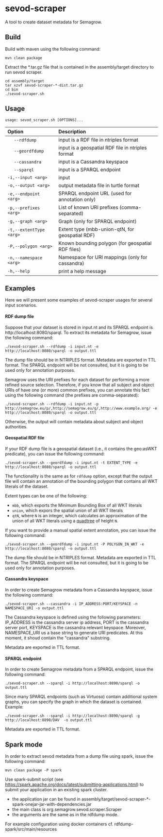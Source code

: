 # sevod-scraper #

A tool to create dataset metadata for Semagrow.

## Build ##

Build with maven using the following command:
```
mvn clean package
```
Extract the *.tar.gz file that is contained in the assembly/target directory to run sevod scraper.
```
cd assembly/target
tar xzvf sevod-scraper-*-dist.tar.gz
cd bin
./sevod-scraper.sh
```

## Usage ##

```
usage: sevod_scraper.sh [OPTIONS]...
```

Option                  | Description
:-----------------------|:-----------------------------------------------------
 &nbsp;&nbsp;&nbsp;&nbsp; `--rdfdump`    |  input is a RDF file in ntriples format
 &nbsp;&nbsp;&nbsp;&nbsp; `--geordfdump` |  input is a geospatial RDF file in ntriples format
 &nbsp;&nbsp;&nbsp;&nbsp; `--cassandra`  |  input is a Cassandra keyspace
 &nbsp;&nbsp;&nbsp;&nbsp; `--sparql`     |  input is a SPARQL endpoint
 `-i,--input <arg>    `  |  input
 `-o,--output <arg>   `  |  output metadata file in turtle format
 `-e,--endpoint <arg> `  |  SPARQL endpoint URL (used for annotation only)
 `-p,--prefixes <arg> `  |  List of known URI prefixes (comma-separated)
 `-g,--graph <arg>    `  |  Graph (only for SPARQL endpoint)
 `-t,--extentType <arg>` |  Extent type (mbb-union-qtN, for geospatial RDF)
 `-P,--polygon <arg>  `  |  Known bounding polygon (for geospatial RDF files)
 `-n,--namespace <arg>`  |  Namespace for URI mappings (only for cassandra)
 `-h,--help           `  |  print a help message

## Examples ##

Here we will present some examples of sevod-scraper usages for several input scenarios.

#### RDF dump file

Suppose that your dataset is stored in input.nt and its SPARQL endpoint is http://localhost:8080/sparql.
To extract its metadata for Semagrow, issue the following command:

```
./sevod-scraper.sh --rdfdump -i input.nt -e http://localhost:8080/sparql -o output.ttl
```

The dump file should be in NTRIPLES format. Metadata are exported in TTL format.
The SPARQL endpoint will be not consulted, but it is going to be used only for annotation purposes.

Semagrow uses the URI prefixes for each dataset for performing a more refined source selection.
Therefore, if you know that all subject and object URIs of have one (or more) common prefixes,
 you can annotate this fact using the following command (the prefixes are comma-separated):

```
./sevod-scraper.sh --rdfdump -i input.nt -p http://semagrow.eu/p/,http://semagrow.eu/q/,http://www.example.org/ -e http://localhost:8080/sparql -o output.ttl
```

Otherwise, the output will contain metadata about subject and object authorities. 

#### Geospatial RDF file

If your RDF dump file is a geospatial dataset (i.e., it contains the geo:asWKT predicate),
you can issue the following command:

 ```
 ./sevod-scraper.sh --geordfdump -i input.nt -t EXTENT_TYPE -e http://localhost:8080/sparql -o output.ttl
 ```
The functionality is the same as for `rdfdump` option, except that the output file will contain
an annotation of the bounding polygon that contains all WKT literals of the dataset.

Extent types can be one of the following:
* `mbb`, which exports the Minimum Bounding Box of all WKT literals
* `union`, which expors the spatial union of all WKT literals
* `qtN`, where `N` is an integer, which calculates an approximation of the union of all WKT literals
  using a [quadtree](https://en.wikipedia.org/wiki/Quadtree) of height `N`.  

If you want to provide a manual spatial extent annotation, you can issue the following command:

```
./sevod-scraper.sh --geordfdump -i input.nt -P POLYGON_IN_WKT -e http://localhost:8080/sparql -o output.ttl
```

The dump file should be in NTRIPLES format. Metadata are exported in TTL format.
The SPARQL endpoint will be not consulted, but it is going to be used only for annotation purposes.

#### Cassandra keyspace

In order to create Semagrow metadata from a Cassandra keyspace, issue the following command:

```
./sevod-scraper.sh --cassandra -i IP_ADDRESS:PORT/KEYSPACE -n NAMESPACE_URI -o output.ttl
```

The Cassandra keyspace is defined using the following parameters:
IP_ADDRESS is the cassandra server ip address,
PORT is the cassandra server port,
KEYSPACE is the cassandra relevant keyspace.
Moreover, NAMESPACE_URI us a base string to generate URI predicates.
At this moment, it shoud contain the  "cassandra" substring.

Metadata are exported in TTL format.

#### SPARQL endpoint

In order to create Semagrow metadata from a SPARQL endpoint, issue the following command:

```
./sevod-scraper.sh --sparql -i http://localhost:8890/sparql -o output.ttl
```

Since many SPARQL endpoints (such as Virtuoso) contain additional system graphs,
you can specify the graph in which the dataset is contained. Example:

 ```
 ./sevod-scraper.sh --sparql -i http://localhost:8890/sparql -g http://localhost:8890/DAV  -o output.ttl
 ```
Metadata are exported in TTL format.

## Spark mode

In order to extract sevod metadata from a dump file using spark, issue the following command:
```
mvn clean package -P spark
```
Use spark-submit script (see https://spark.apache.org/docs/latest/submitting-applications.html) 
to submit your application in an existing spark cluster. 

* the application jar can be found in assembly/target/sevod-scraper-*-spark-onejar-jar-with-dependencies.jar
* the main class is org.semagrow.sevod.scraper.Scraper
* the arguments are the same as in the rdfdump mode.

For example configuration using docker containers cf. rdfdump-spark/src/main/resources
